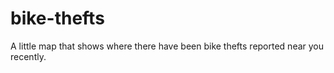 # bike-thefts

A little map that shows where there have been bike thefts reported near you recently.
